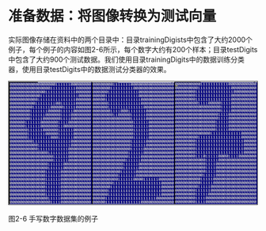 # 准备数据：将图像转换为测试向量

实际图像存储在资料中的两个目录中：目录trainingDigists中包含了大约2000个例子，每个例子的内容如图2-6所示，每个数字大约有200个样本；目录testDigits中包含了大约900个测试数据。我们使用目录trainingDigits中的数据训练分类器，使用目录testDigits中的数据测试分类器的效果。

![](/assets/手写识别1.png)

图2-6 手写数字数据集的例子


